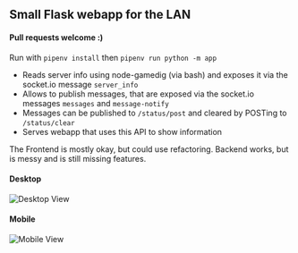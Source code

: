 ## Small Flask webapp for the LAN

#### Pull requests welcome :)

Run with `pipenv install` then `pipenv run python -m app`

- Reads server info using node-gamedig (via bash) and exposes it via the socket.io message `server_info`
- Allows to publish messages, that are exposed via the socket.io messages `messages` and `message-notify`
- Messages can be published to `/status/post` and cleared by POSTing to `/status/clear` 
- Serves webapp that uses this API to show information

The Frontend is mostly okay, but could use refactoring. Backend works, but is messy and is still missing features.

#### Desktop
![Desktop View](https://i.jaffa.pw/qemkRB7.png)

#### Mobile

![Mobile View](https://i.jaffa.pw/2GOIOYo.png)

